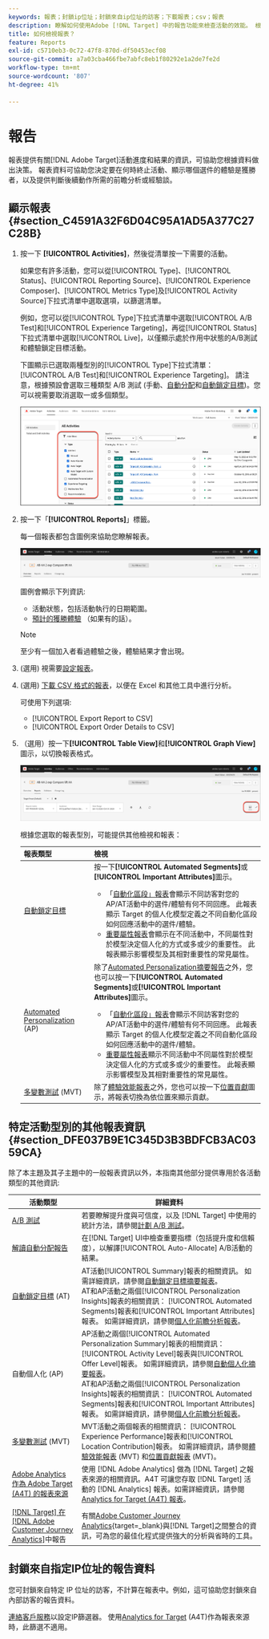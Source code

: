 ```yaml
---
keywords: 報表；封鎖ip位址；封鎖來自ip位址的訪客；下載報表；csv；報表
description: 瞭解如何使用Adobe [!DNL Target] 中的報告功能來檢查活動的效能。 根據您的資料做出更好的決策，以提高投資報酬率。
title: 如何檢視報表？
feature: Reports
exl-id: c5710eb3-0c72-47f8-870d-df50453ecf08
source-git-commit: a7a03cba466fbe7abfc8eb1f80292e1a2de7fe2d
workflow-type: tm+mt
source-wordcount: '807'
ht-degree: 41%

---
```


# 報告

報表提供有關[!DNL Adobe Target]活動進度和結果的資訊，可協助您根據資料做出決策。 報表資料可協助您決定要在何時終止活動、顯示哪個選件的體驗是獲勝者，以及提供判斷後續動作所需的前瞻分析或經驗談。

## 顯示報表 {#section_C4591A32F6D04C95A1AD5A377C27C28B}

1. 按一下 **[!UICONTROL Activities]**，然後從清單按一下需要的活動。

   如果您有許多活動，您可以從[!UICONTROL Type]、[!UICONTROL Status]、[!UICONTROL Reporting Source]、[!UICONTROL Experience Composer]、[!UICONTROL Metrics Type]及[!UICONTROL Activity Source]下拉式清單中選取選項，以篩選清單。

   例如，您可以從[!UICONTROL Type]下拉式清單中選取[!UICONTROL A/B Test]和[!UICONTROL Experience Targeting]，再從[!UICONTROL Status]下拉式清單中選取[!UICONTROL Live]，以僅顯示處於作用中狀態的A/B測試和體驗鎖定目標活動。

   下圖顯示已選取兩種型別的[!UICONTROL Type]下拉式清單： [!UICONTROL A/B Test]和[!UICONTROL Experience Targeting]。 請注意，根據預設會選取三種類型 A/B 測試 (手動、[自動分配](/help/main/c-activities/automated-traffic-allocation/automated-traffic-allocation.md)和[自動鎖定目標](/help/main/c-activities/auto-target/auto-target-to-optimize.md))。您可以視需要取消選取一或多個類型。

   ![依類型篩選報表](/help/main/c-reports/assets/report_filters-new.png)

1. 按一下「**[!UICONTROL Reports]**」標籤。

   每一個報表都包含圖例來協助您瞭解報表。

   ![報表圖例](/help/main/c-reports/assets/report_menu_bar-new.png)

   圖例會顯示下列資訊:

   * 活動狀態，包括活動執行的日期範圍。
   * [預計的獲勝體驗](/help/main/c-activities/automated-traffic-allocation/determine-winner.md) （如果有的話）。

   >[!NOTE]
   >
   >至少有一個加入者看過體驗之後，體驗結果才會出現。

1. (選用) 視需要[設定報表](/help/main/c-reports/c-report-settings/report-settings.md#concept_4BB6A7FDAB6F4806A632F9CD989B8BFA)。
1. (選用) [下載 CSV 格式的報表](/help/main/c-reports/c-report-settings/downloading-data-in-csv-file.md)，以便在 Excel 和其他工具中進行分析。

   可使用下列選項: 

   * [!UICONTROL Export Report to CSV]
   * [!UICONTROL Export Order Details to CSV]

1. （選用）按一下&#x200B;**[!UICONTROL Table View]**&#x200B;和&#x200B;**[!UICONTROL Graph View]**&#x200B;圖示，以切換報表格式。

   ![表格和圖表檢檢視示](/help/main/c-reports/assets/table-and-graph-icons.png)

   根據您選取的報表型別，可能提供其他檢視和報表：

   | 報表類型 | 檢視 |
   | --- | --- |
   | [自動鎖定目標](/help/main/c-activities/auto-target/auto-target-to-optimize.md) | 按一下&#x200B;**[!UICONTROL Automated Segments]**&#x200B;或&#x200B;**[!UICONTROL Important Attributes]**&#x200B;圖示。<ul><li>「[自動化區段」報表](/help/main/c-reports/c-personalization-insights-reports/automated-segments-report.md)會顯示不同訪客對您的AP/AT活動中的選件/體驗有何不同回應。 此報表顯示 Target 的個人化模型定義之不同自動化區段如何回應活動中的選件/體驗。</li><li>[重要屬性報表](/help/main/c-reports/c-personalization-insights-reports/important-attributes-report.md)會顯示在不同活動中，不同屬性對於模型決定個人化的方式或多或少的重要性。 此報表顯示影響模型及其相對重要性的常見屬性。</li></ul> |
   | [Automated Personalization](/help/main/c-activities/t-automated-personalization/automated-personalization.md) (AP) | 除了[Automated Personalization摘要報告](/help/main/c-reports/personalization-reports/reports-ap.md)之外，您也可以按一下&#x200B;**[!UICONTROL Automated Segments]**&#x200B;或&#x200B;**[!UICONTROL Important Attributes]**&#x200B;圖示。<ul><li>「[自動化區段」報表](/help/main/c-reports/c-personalization-insights-reports/automated-segments-report.md)會顯示不同訪客對您的AP/AT活動中的選件/體驗有何不同回應。 此報表顯示 Target 的個人化模型定義之不同自動化區段如何回應活動中的選件/體驗。</li><li>[重要屬性報表](/help/main/c-reports/c-personalization-insights-reports/important-attributes-report.md)顯示不同活動中不同屬性對於模型決定個人化的方式或多或少的重要性。 此報表顯示影響模型及其相對重要性的常見屬性。</li></ul> |
   | [多變數測試](/help/main/c-activities/c-multivariate-testing/multivariate-testing.md) (MVT) | 除了[體驗效能報表](/help/main/c-reports/multivariate-test-reports/experience-performance-report.md)之外，您也可以按一下[位置貢獻](/help/main/c-reports/multivariate-test-reports/location-contribution-report.md)圖示，將報表切換為依位置來顯示貢獻。 |

## 特定活動型別的其他報表資訊 {#section_DFE037B9E1C345D3B3BDFCB3AC0359CA}

除了本主題及其子主題中的一般報表資訊以外，本指南其他部分提供專用於各活動類型的其他資訊:

| 活動類型 | 詳細資料 |
|--- |--- |
| [A/B 測試](/help/main/c-activities/t-test-ab/test-ab.md) | 若要瞭解提升度與可信度，以及 [!DNL Target] 中使用的統計方法，請參閱[計劃 A/B 測試](/help/main/c-activities/t-test-ab/sample-size-determination.md)。 |
| [解讀自動分配報告](/help/main/c-activities/automated-traffic-allocation/determine-winner.md) | 在[!DNL Target] UI中檢查重要指標（包括提升度和信賴度），以解譯[!UICONTROL Auto-Allocate] A/B活動的結果。 |
| [自動鎖定目標](/help/main/c-activities/auto-target/auto-target-to-optimize.md) (AT) | AT活動[!UICONTROL Summary]報表的相關資訊。 如需詳細資訊，請參閱[自動鎖定目標摘要報表](/help/main/c-reports/personalization-reports/auto-target-summary-report.md)。<br>AT和AP活動之兩個[!UICONTROL Personalization Insights]報表的相關資訊： [!UICONTROL Automated Segments]報表和[!UICONTROL Important Attributes]報表。 如需詳細資訊，請參閱[個人化前瞻分析報表](/help/main/c-reports/c-personalization-insights-reports/personalization-insights-reports.md)。 |
| [](/help/main/c-activities/t-automated-personalization/automated-personalization.md)自動個人化 (AP) | AP活動之兩個[!UICONTROL Automated Personalization Summary]報表的相關資訊： [!UICONTROL Activity Level]報表與[!UICONTROL Offer Level]報表。 如需詳細資訊，請參閱[自動個人化摘要報表](/help/main/c-reports/personalization-reports/reports-ap.md)。<br>AT和AP活動之兩個[!UICONTROL Personalization Insights]報表的相關資訊： [!UICONTROL Automated Segments]報表和[!UICONTROL Important Attributes]報表。 如需詳細資訊，請參閱[個人化前瞻分析報表](/help/main/c-reports/c-personalization-insights-reports/personalization-insights-reports.md)。 |
| [多變數測試](/help/main/c-activities/c-multivariate-testing/multivariate-testing.md) (MVT) | MVT活動之兩個報表的相關資訊： [!UICONTROL Experience Performance]報表和[!UICONTROL Location Contribution]報表。 如需詳細資訊，請參閱[體驗效能報表](/help/main/c-reports/multivariate-test-reports/experience-performance-report.md) (MVT) 和[位置貢獻報表](/help/main/c-reports/multivariate-test-reports/location-contribution-report.md) (MVT)。 |
| [Adobe Analytics 作為 Adobe Target (A4T) 的報表來源](/help/main/c-integrating-target-with-mac/a4t/a4t.md) | 使用 [!DNL Adobe Analytics] 做為 [!DNL Target] 之報表來源的相關資訊。A4T 可讓您存取 [!DNL Target] 活動的 [!DNL Analytics] 報表。如需詳細資訊，請參閱 [Analytics for Target (A4T) 報表](/help/main/c-reports/analytics-for-target-a4t-reporting.md)。 |
| [[!DNL Target] 在 [!DNL Adobe Customer Journey Analytics]](/help/main/c-integrating-target-with-mac/cja/target-reporting-in-cja.md)中報告 | 有關[Adobe Customer Journey Analytics](https://experienceleague.adobe.com/en/docs/customer-journey-analytics){target=_blank}與[!DNL Target]之間整合的資訊，可為您的最佳化程式提供強大的分析與省時的工具。 |

## 封鎖來自指定IP位址的報告資料

您可封鎖來自特定 IP 位址的訪客，不計算在報表中。例如，這可協助您封鎖來自內部訪客的報告資料。

[連絡客戶服務](/help/main/cmp-resources-and-contact-information.md#reference_ACA3391A00EF467B87930A450050077C)以設定IP篩選器。 使用[Analytics for Target](/help/main/c-integrating-target-with-mac/a4t/a4t.md#concept_7540C8C04259434AB6EE33B09F47A1DE) (A4T)作為報表來源時，此篩選不適用。
